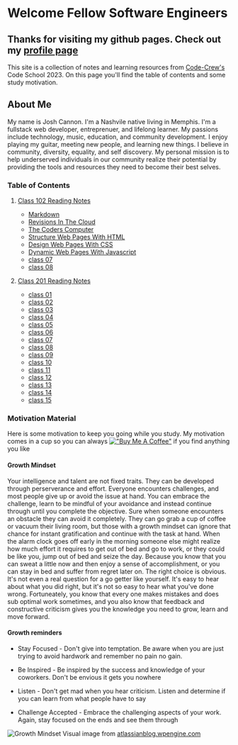 # Welcome Fellow Software Engineers

## Thanks for visiting my github pages. Check out my [profile page](https://github.com/jcannon04/)

This site is a collection of notes and learning resources from [Code-Crew's](https://www.code-crew.org/) Code School 2023. On this page you'll find the table of contents and some study motivation.

## About Me

My name is Josh Cannon. I'm a Nashvile native living in Memphis. I'm a fullstack web developer, entreprenuer, and lifelong learner. My passions include technology, music, education, and community development. I enjoy playing my guitar, meeting new people, and learning new things. I believe in community, diversity, equality, and self discovery. My personal mission is to help underserved individuals in our community realize their potential by providing the tools and resources they need to become their best selves.

### Table of Contents

1. [Class 102 Reading Notes](./102)

    * [Markdown](./102/class01)
    * [Revisions In The Cloud](./102/class03)
    * [The Coders Computer](./102/class02)
    * [Structure Web Pages With HTML](./102/class04)
    * [Design Web Pages With CSS](./102/class05)
    * [Dynamic Web Pages With Javascript](./102/class06)
    * [class 07](./102/class07)
    * [class 08](./102/class08)

2. [Class 201 Reading Notes](./201)

    * [class 01](./201/class01)
    * [class 02](./201/class02)
    * [class 03](./201/class03)
    * [class 04](./201/class04)
    * [class 05](./201/class05)
    * [class 06](./201/class06)
    * [class 07](./201/class07)
    * [class 08](./201/class08)
    * [class 09](./201/class09)
    * [class 10](./201/class10)
    * [class 11](./201/class11)
    * [class 12](./201/class12)
    * [class 13](./201/class13)
    * [class 14](./201/class14)
    * [class 15](./201/class15)

### Motivation Material

Here is some motivation to keep you going while you study. My motivation comes in a cup so you can always [!["Buy Me A Coffee"](https://www.buymeacoffee.com/assets/img/custom_images/orange_img.png)](https://www.buymeacoffee.com/cannontech) if you find anything you like

#### Growth Mindset

Your intelligence and talent are not fixed traits. They can be developed through perserverance and effort. Everyone encounters challenges, and most people give up or avoid the issue at hand. You can embrace the challenge, learn to be mindful of your avoidance and instead continue through until you complete the objective. Sure when someone encounters an obstacle they can avoid it completely. They can go grab a cup of coffee or vacuum their living room, but those with a growth mindset can ignore that chance for instant gratification and continue with the task at hand. When the alarm clock goes off early in the morning someone else might realize how much effort it requires to get out of bed and go to work, or they could be like you, jump out of bed and seize the day. Because you know that you can sweat a little now and then enjoy a sense of accomplishment, or you can stay in bed and suffer from regret later on. The right choice is obvious. It's not even a real question for a go getter like yourself. It's easy to hear about what you did right, but it's not so easy to hear what you've done wrong. Fortuneately, you know that every one makes mistakes and does sub optimal work sometimes, and you also know that feedback and constructive criticism gives you the knowledge you need to grow, learn and move forward.

#### Growth reminders

* Stay Focused - Don't give into temptation. Be aware when you are just trying to avoid hardwork and remember no pain no gain.

* Be Inspired - Be inspired by the success and knowledge of your coworkers. Don't be envious it gets you nowhere

* Listen - Don't get mad when you hear criticism. Listen and determine if you can learn from what people have to say

* Challenge Accepted - Embrace the challenging aspects of your work. Again, stay focused on the ends and see them through

![Growth Mindset Visual](https://atlassianblog.wpengine.com/wp-content/uploads/NewGrowthMindset2.png)
image from [atlassianblog.wpengine.com](https://atlassianblog.wpengine.com/wp-content/uploads/NewGrowthMindset2.png)
